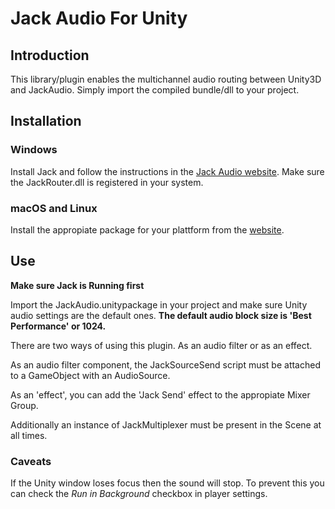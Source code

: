# Jack Audio For Unity

## Introduction

This library/plugin enables the multichannel audio routing between Unity3D and JackAudio. Simply import the compiled bundle/dll to your project.

## Installation

### Windows

Install Jack and follow the instructions in the [Jack Audio website](http://jackaudio.org/faq/jack_on_windows.html).
Make sure the JackRouter.dll is registered in your system.

### macOS and Linux

Install the appropiate package for your plattform from the [website](https://github.com/jackaudio/jack2). 

## Use

**Make sure Jack is Running first** 

Import the JackAudio.unitypackage in your project and make sure Unity audio settings are the default ones. **The default audio block size is 'Best Performance' or 1024.**

There are two ways of using this plugin. As an audio filter or as an effect.

As an audio filter component, the JackSourceSend script must be attached to a GameObject with an AudioSource. 

As an 'effect', you can add the 'Jack Send' effect to the appropiate Mixer Group.

Additionally an instance of JackMultiplexer must be present in the Scene at all times.

### Caveats

If the Unity window loses focus then the sound will stop. To prevent this you can check the *Run in Background* checkbox in player settings.


